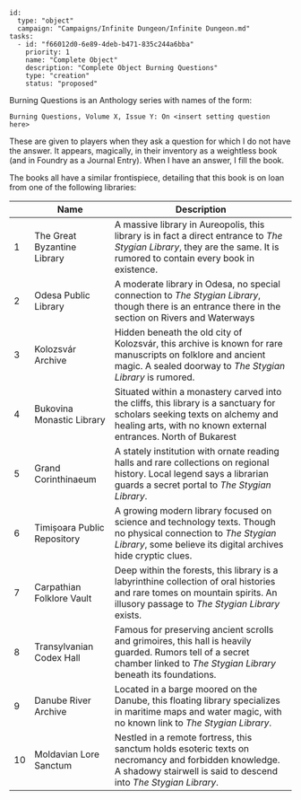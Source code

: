 
```RpgManager4
id: 
  type: "object"
  campaign: "Campaigns/Infinite Dungeon/Infinite Dungeon.md"
tasks: 
  - id: "f66012d0-6e89-4deb-b471-835c244a6bba"
    priority: 1
    name: "Complete Object"
    description: "Complete Object Burning Questions"
    type: "creation"
    status: "proposed"
```
Burning Questions is an Anthology series with names of the form:

`Burning Questions, Volume X, Issue Y: On <insert setting question here>`

These are given to players when they ask a question for which I do not have the answer. It appears, magically, in their inventory as a weightless book (and in Foundry as a Journal Entry). When I have an answer, I fill the book.

The books all have a similar frontispiece, detailing that this book is on loan from one of the following libraries:

|     | Name                        | Description                                                                                                                                                                                 |
| --- | --------------------------- | ------------------------------------------------------------------------------------------------------------------------------------------------------------------------------------------- |
| 1   | The Great Byzantine Library | A massive library in Aureopolis, this library is in fact a direct entrance to _The Stygian Library_, they are the same. It is rumored to contain every book in existence.                   |
| 2   | Odesa Public Library        | A moderate library in Odesa, no special connection to _The Stygian Library_, though there is an entrance there in the section on Rivers and Waterways                                       |
| 3   | Kolozsvár Archive           | Hidden beneath the old city of Kolozsvár, this archive is known for rare manuscripts on folklore and ancient magic. A sealed doorway to _The Stygian Library_ is rumored.                   |
| 4   | Bukovina Monastic Library   | Situated within a monastery carved into the cliffs, this library is a sanctuary for scholars seeking texts on alchemy and healing arts, with no known external entrances. North of Bukarest |
| 5   | Grand Corinthinaeum         | A stately institution with ornate reading halls and rare collections on regional history. Local legend says a librarian guards a secret portal to _The Stygian Library_.                    |
| 6   | Timișoara Public Repository | A growing modern library focused on science and technology texts. Though no physical connection to _The Stygian Library_, some believe its digital archives hide cryptic clues.             |
| 7   | Carpathian Folklore Vault   | Deep within the forests, this library is a labyrinthine collection of oral histories and rare tomes on mountain spirits. An illusory passage to _The Stygian Library_ exists.               |
| 8   | Transylvanian Codex Hall    | Famous for preserving ancient scrolls and grimoires, this hall is heavily guarded. Rumors tell of a secret chamber linked to _The Stygian Library_ beneath its foundations.                 |
| 9   | Danube River Archive        | Located in a barge moored on the Danube, this floating library specializes in maritime maps and water magic, with no known link to _The Stygian Library_.                                   |
| 10  | Moldavian Lore Sanctum      | Nestled in a remote fortress, this sanctum holds esoteric texts on necromancy and forbidden knowledge. A shadowy stairwell is said to descend into _The Stygian Library_.                   |
